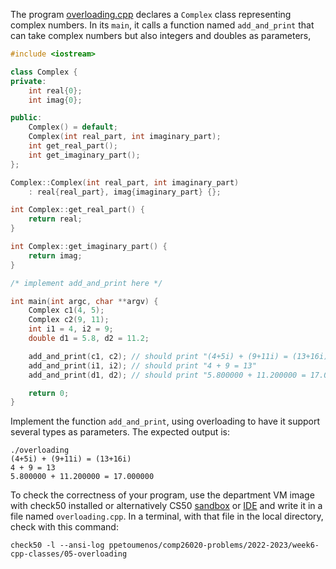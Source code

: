 The program [overloading.cpp](overloading.cpp) declares a `Complex` class
representing complex numbers. In its `main`, it calls a function named
`add_and_print` that can take complex numbers but also integers and doubles
as parameters,

```cxx
#include <iostream>

class Complex {
private:
    int real{0};
    int imag{0};

public:
    Complex() = default;
    Complex(int real_part, int imaginary_part);
    int get_real_part();
    int get_imaginary_part();
};

Complex::Complex(int real_part, int imaginary_part) 
    : real{real_part}, imag{imaginary_part} {};

int Complex::get_real_part() {
    return real;
}

int Complex::get_imaginary_part() {
    return imag;
}

/* implement add_and_print here */

int main(int argc, char **argv) {
    Complex c1(4, 5);
    Complex c2(9, 11);
    int i1 = 4, i2 = 9;
    double d1 = 5.8, d2 = 11.2;

    add_and_print(c1, c2); // should print "(4+5i) + (9+11i) = (13+16i)"
    add_and_print(i1, i2); // should print "4 + 9 = 13"
    add_and_print(d1, d2); // should print "5.800000 + 11.200000 = 17.000000"

    return 0;
}
```

Implement the function `add_and_print`, using overloading to have it support
several types as parameters. The expected output is:
```shell
./overloading
(4+5i) + (9+11i) = (13+16i)
4 + 9 = 13
5.800000 + 11.200000 = 17.000000
```

To check the correctness of your program, use the department VM image with check50 installed or alternatively CS50 [sandbox](sandbox.cs50.io)
or [IDE](ide.cs50.io) and write it in a file named `overloading.cpp`. In a
terminal, with that file in the local directory, check with this command:
```shell
check50 -l --ansi-log ppetoumenos/comp26020-problems/2022-2023/week6-cpp-classes/05-overloading
```
